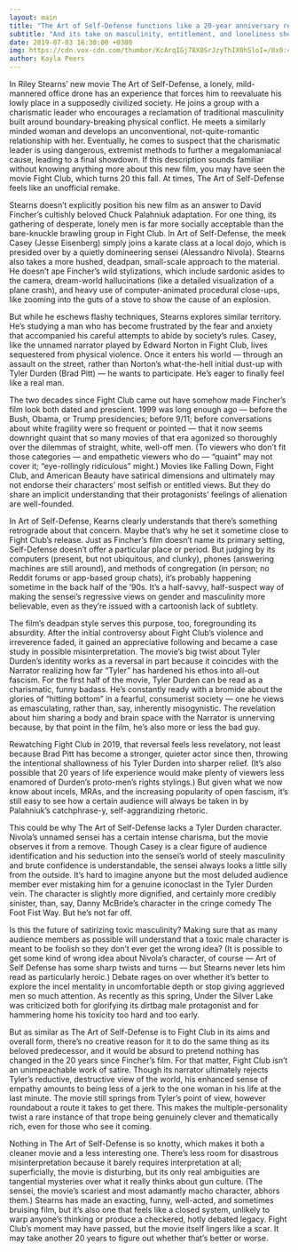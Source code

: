 ```yaml
---
layout: main
title: "The Art of Self-Defense functions like a 20-year anniversary remake of Fight Club"
subtitle: "And its take on masculinity, entitlement, and loneliness sheds light on how Fight Club works"
date: 2019-07-03 16:30:00 +0300
img: https://cdn.vox-cdn.com/thumbor/KcArqIGj78X0SrJzyThIX0hSloI=/0x0:4096x2160/920x613/filters:focal(1809x718:2463x1372):format(webp)/cdn.vox-cdn.com/uploads/chorus_image/image/64700972/AOSC_1.17.1.0.jpg
author: Kayla Peers
---
```


In Riley Stearns’ new movie The Art of Self-Defense, a lonely, mild-mannered office drone has an experience that forces him to reevaluate his lowly place in a supposedly civilized society. He joins a group with a charismatic leader who encourages a reclamation of traditional masculinity built around boundary-breaking physical conflict. He meets a similarly minded woman and develops an unconventional, not-quite-romantic relationship with her. Eventually, he comes to suspect that the charismatic leader is using dangerous, extremist methods to further a megalomaniacal cause, leading to a final showdown. If this description sounds familiar without knowing anything more about this new film, you may have seen the movie Fight Club, which turns 20 this fall. At times, The Art of Self-Defense feels like an unofficial remake.

Stearns doesn’t explicitly position his new film as an answer to David Fincher’s cultishly beloved Chuck Palahniuk adaptation. For one thing, its gathering of desperate, lonely men is far more socially acceptable than the bare-knuckle brawling group in Fight Club. In Art of Self-Defense, the meek Casey (Jesse Eisenberg) simply joins a karate class at a local dojo, which is presided over by a quietly domineering sensei (Alessandro Nivola). Stearns also takes a more hushed, deadpan, small-scale approach to the material. He doesn’t ape Fincher’s wild stylizations, which include sardonic asides to the camera, dream-world hallucinations (like a detailed visualization of a plane crash), and heavy use of computer-animated procedural close-ups, like zooming into the guts of a stove to show the cause of an explosion.


But while he eschews flashy techniques, Stearns explores similar territory. He’s studying a man who has become frustrated by the fear and anxiety that accompanied his careful attempts to abide by society’s rules. Casey, like the unnamed narrator played by Edward Norton in Fight Club, lives sequestered from physical violence. Once it enters his world — through an assault on the street, rather than Norton’s what-the-hell initial dust-up with Tyler Durden (Brad Pitt) — he wants to participate. He’s eager to finally feel like a real man.

The two decades since Fight Club came out have somehow made Fincher’s film look both dated and prescient. 1999 was long enough ago — before the Bush, Obama, or Trump presidencies; before 9/11; before conversations about white fragility were so frequent or pointed — that it now seems downright quaint that so many movies of that era agonized so thoroughly over the dilemmas of straight, white, well-off men. (To viewers who don’t fit those categories — and empathetic viewers who do — “quaint” may not cover it; “eye-rollingly ridiculous” might.) Movies like Falling Down, Fight Club, and American Beauty have satirical dimensions and ultimately may not endorse their characters’ most selfish or entitled views. But they do share an implicit understanding that their protagonists’ feelings of alienation are well-founded.

In Art of Self-Defense, Kearns clearly understands that there’s something retrograde about that concern. Maybe that’s why he set it sometime close to Fight Club’s release. Just as Fincher’s film doesn’t name its primary setting, Self-Defense doesn’t offer a particular place or period. But judging by its computers (present, but not ubiquitous, and clunky), phones (answering machines are still around), and methods of congregation (in person; no Reddit forums or app-based group chats), it’s probably happening sometime in the back half of the ’90s. It’s a half-savvy, half-suspect way of making the sensei’s regressive views on gender and masculinity more believable, even as they’re issued with a cartoonish lack of subtlety.

The film’s deadpan style serves this purpose, too, foregrounding its absurdity. After the initial controversy about Fight Club’s violence and irreverence faded, it gained an appreciative following and became a case study in possible misinterpretation. The movie’s big twist about Tyler Durden’s identity works as a reversal in part because it coincides with the Narrator realizing how far “Tyler” has hardened his ethos into all-out fascism. For the first half of the movie, Tyler Durden can be read as a charismatic, funny badass. He’s constantly ready with a bromide about the glories of “hitting bottom” in a fearful, consumerist society — one he views as emasculating, rather than, say, inherently misogynistic. The revelation about him sharing a body and brain space with the Narrator is unnerving because, by that point in the film, he’s also more or less the bad guy.

Rewatching Fight Club in 2019, that reversal feels less revelatory, not least because Brad Pitt has become a stronger, quieter actor since then, throwing the intentional shallowness of his Tyler Durden into sharper relief. (It’s also possible that 20 years of life experience would make plenty of viewers less enamored of Durden’s proto-men’s rights stylings.) But given what we now know about incels, MRAs, and the increasing popularity of open fascism, it’s still easy to see how a certain audience will always be taken in by Palahniuk’s catchphrase-y, self-aggrandizing rhetoric.

This could be why The Art of Self-Defense lacks a Tyler Durden character. Nivola’s unnamed sensei has a certain intense charisma, but the movie observes it from a remove. Though Casey is a clear figure of audience identification and his seduction into the sensei’s world of steely masculinity and brute confidence is understandable, the sensei always looks a little silly from the outside. It’s hard to imagine anyone but the most deluded audience member ever mistaking him for a genuine iconoclast in the Tyler Durden vein. The character is slightly more dignified, and certainly more credibly sinister, than, say, Danny McBride’s character in the cringe comedy The Foot Fist Way. But he’s not far off.

Is this the future of satirizing toxic masculinity? Making sure that as many audience members as possible will understand that a toxic male character is meant to be foolish so they don’t ever get the wrong idea? (It is possible to get some kind of wrong idea about Nivola’s character, of course — Art of Self Defense has some sharp twists and turns — but Stearns never lets him read as particularly heroic.) Debate rages on over whether it’s better to explore the incel mentality in uncomfortable depth or stop giving aggrieved men so much attention. As recently as this spring, Under the Silver Lake was criticized both for glorifying its dirtbag male protagonist and for hammering home his toxicity too hard and too early.

But as similar as The Art of Self-Defense is to Fight Club in its aims and overall form, there’s no creative reason for it to do the same thing as its beloved predecessor, and it would be absurd to pretend nothing has changed in the 20 years since Fincher’s film. For that matter, Fight Club isn’t an unimpeachable work of satire. Though its narrator ultimately rejects Tyler’s reductive, destructive view of the world, his enhanced sense of empathy amounts to being less of a jerk to the one woman in his life at the last minute. The movie still springs from Tyler’s point of view, however roundabout a route it takes to get there. This makes the multiple-personality twist a rare instance of that trope being genuinely clever and thematically rich, even for those who see it coming.

Nothing in The Art of Self-Defense is so knotty, which makes it both a cleaner movie and a less interesting one. There’s less room for disastrous misinterpretation because it barely requires interpretation at all; superficially, the movie is disturbing, but its only real ambiguities are tangential mysteries over what it really thinks about gun culture. (The sensei, the movie’s scariest and most adamantly macho character, abhors them.) Stearns has made an exacting, funny, well-acted, and sometimes bruising film, but it’s also one that feels like a closed system, unlikely to warp anyone’s thinking or produce a checkered, hotly debated legacy. Fight Club’s moment may have passed, but the movie itself lingers like a scar. It may take another 20 years to figure out whether that’s better or worse.